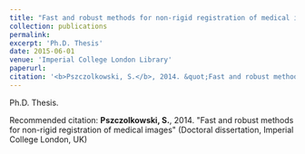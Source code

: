 ```yaml
---
title: "Fast and robust methods for non-rigid registration of medical images"
collection: publications
permalink: 
excerpt: 'Ph.D. Thesis'
date: 2015-06-01
venue: 'Imperial College London Library'
paperurl: 
citation: '<b>Pszczolkowski, S.</b>, 2014. &quot;Fast and robust methods for non-rigid registration of medical images&quot; (Doctoral dissertation, Imperial College London, UK)'
---
```

Ph.D. Thesis.

Recommended citation: <b>Pszczolkowski, S.</b>, 2014. "Fast and robust methods for non-rigid registration of medical images" (Doctoral dissertation, Imperial College London, UK)